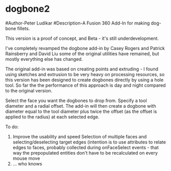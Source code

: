 # dogbone2
#Author-Peter Ludikar
#Description-A Fusion 360 Add-In for making dog-bone fillets.

This version is a proof of concept, and Beta - it's still underdevelopment. 

I've completely revamped the dogbone add-in by Casey Rogers and Patrick Rainsberry and David Liu
some of the original utilities have remained, but mostly everything else has changed.

The original add-in was based on creating points and extruding - I found using sketches and extrusion to be very heavy 
on processing resources, so this version has been designed to create dogbones directly by using a hole tool. So far the
the performance of this approach is day and night compared to the original version. 

Select the face you want the dogbones to drop from. Specify a tool diameter and a radial offset.
The add-in will then create a dogbone with diameter equal to the tool diameter plus
twice the offset (as the offset is applied to the radius) at each selected edge.

To do:
1. Improve the usability and speed
   Selection of multiple faces and selecting/deselecting target edges (intention is to use attributes to relate
   edges to faces, probably collected during onFaceSelect events - that way the prepopulated entities don't have to be 
   recalculated on every mouse move
2. ... who knows
